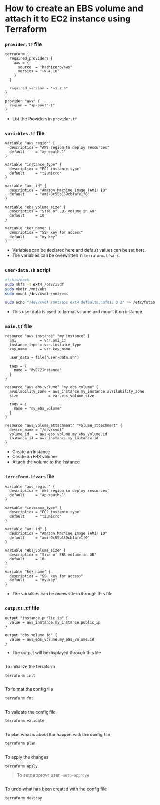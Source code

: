 # How to create an EBS volume and attach it to EC2 instance using Terraform

### `provider.tf` file

```hcl
terraform {
  required_providers {
    aws = {
      source  = "hashicorp/aws"
      version = "~> 4.16"
    }
  }

  required_version = ">1.2.0"
}

provider "aws" {
  region = "ap-south-1"
}
```
- List the Providers in `provider.tf`
## 

### `variables.tf` file

```hcl
variable "aws_region" {
  description = "AWS region to deploy resources"
  default     = "ap-south-1"
}

variable "instance_type" {
  description = "EC2 instance type"
  default     = "t2.micro"
}

variable "ami_id" {
  description = "Amazon Machine Image (AMI) ID"
  default     = "ami-0c55b159cbfafe1f0"
}

variable "ebs_volume_size" {
  description = "Size of EBS volume in GB"
  default     = 10
}

variable "key_name" {
  description = "SSH key for access"
  default     = "my-key"
}
```
- Variables can be declared here and default values can be set here.
- The variables can be overwritten in `terraform.tfvars`.
##

### `user-data.sh` script

```bash
#!/bin/bash
sudo mkfs -t ext4 /dev/xvdf
sudo mkdir /mnt/ebs
sudo mount /dev/xvdf /mnt/ebs

sudo echo "/dev/xvdf /mnt/ebs ext4 defaults,nofail 0 2" >> /etc/fstab
```
- This user data is used to format volume and mount it on instance.
##

### `main.tf` file
```hcl
resource "aws_instance" "my_instance" {
  ami           = var.ami_id
  instance_type = var.instance_type
  key_name      = var.key_name

  user_data = file("user-data.sh")

  tags = {
    name = "MyEC2Instance"
  }
}

resource "aws_ebs_volume" "my_ebs_volume" {
  availability_zone = aws_instance.my_instance.availability_zone
  size              = var.ebs_volume_size

  tags = {
    name = "my_ebs_volume"
  }
}

resource "aws_volume_attachment" "volume_attachment" {
  device_name = "/dev/xvdf"
  volume_id   = aws_ebs_volume.my_ebs_volume.id
  instance_id = aws_instance.my_instance.id
}
```
- Create an Instance
- Create an EBS volume
- Attach the volume to the Instance
##

### `terraform.tfvars` file

```hcl
variable "aws_region" {
  description = "AWS region to deploy resources"
  default     = "ap-south-1"
}

variable "instance_type" {
  description = "EC2 instance type"
  default     = "t2.micro"
}

variable "ami_id" {
  description = "Amazon Machine Image (AMI) ID"
  default     = "ami-0c55b159cbfafe1f0"
}

variable "ebs_volume_size" {
  description = "Size of EBS volume in GB"
  default     = 10
}

variable "key_name" {
  description = "SSH key for access"
  default     = "my-key"
}
```
- The variables can be overwrittern through this file
##

### `outputs.tf` file

```hcl
output "instance_public_ip" {
  value = aws_instance.my_instance.public_ip
}

output "ebs_volume_id" {
  value = aws_ebs_volume.my_ebs_volume.id
}
```
- The output will be displayed through this file
##

To initialize the terraform
```
terraform init
```
##

To format the config file
```
terraform fmt
```
##

To validate the config file
```
terraform validate
``` 
## 

To plan what is about the happen with the config file
```
terraform plan
```
##

To apply the changes
```
terraform apply
```
> To auto approve user `-auto-approve`
##

To undo what has been created with the config file
```
terraform destroy
``` 



